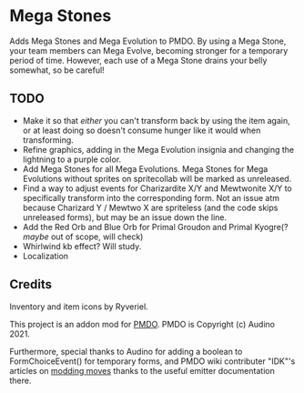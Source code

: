 # Mega Stones
 Adds Mega Stones and Mega Evolution to PMDO. By using a Mega Stone, your team members can Mega Evolve, becoming stronger for a temporary period of time. However, each use of a Mega Stone drains your belly somewhat, so be careful!

## TODO
 * Make it so that *either* you can't transform back by using the item again, or at least doing so doesn't consume hunger like it would when transforming.
 * Refine graphics, adding in the Mega Evolution insignia and changing the lightning to a purple color.
 * Add Mega Stones for all Mega Evolutions. Mega Stones for Mega Evolutions without sprites on spritecollab will be marked as unreleased.
 * Find a way to adjust events for Charizardite X/Y and Mewtwonite X/Y to specifically transform into the corresponding form. Not an issue atm because Charizard Y / Mewtwo X are spriteless (and the code skips unreleased forms), but may be an issue down the line.
 * Add the Red Orb and Blue Orb for Primal Groudon and Primal Kyogre(? *maybe* out of scope, will check)
 * Whirlwind kb effect? Will study.
 * Localization

## Credits
Inventory and item icons by Ryveriel.

This project is an addon mod for [PMDO](https://github.com/audinowho/PMDODump). PMDO is Copyright (c) Audino 2021.

Furthermore, special thanks to Audino for adding a boolean to FormChoiceEvent() for temporary forms, and PMDO wiki contributer "IDK"'s articles on [modding moves](https://wiki.pmdo.pmdcollab.org/Creating_Moves) thanks to the useful emitter documentation there.
